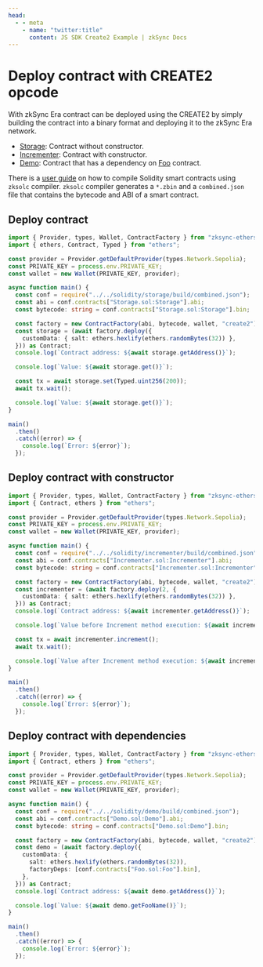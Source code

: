 ```yaml
---
head:
  - - meta
    - name: "twitter:title"
      content: JS SDK Create2 Example | zkSync Docs
---
```


# Deploy contract with CREATE2 opcode

With zkSync Era contract can be deployed using the CREATE2 by simply building the contract into a binary format and deploying it to the
zkSync Era network.

- [Storage](https://github.com/zksync-sdk/zksync2-examples/blob/main/solidity/storage/Storage.sol): Contract without constructor.
- [Incrementer](https://github.com/zksync-sdk/zksync2-examples/blob/main/solidity/incrementer/Incrementer.sol): Contract with constructor.
- [Demo](https://github.com/zksync-sdk/zksync2-examples/blob/main/solidity/demo/Demo.sol): Contract that has a dependency on
  [Foo](https://github.com/zksync-sdk/zksync2-examples/blob/main/solidity/demo/Foo.sol) contract.

There is a [user guide](https://github.com/zksync-sdk/zksync2-examples/blob/main/solidity/README.md) on how to compile Solidity smart contracts using `zksolc`
compiler. `zksolc` compiler generates a `*.zbin` and a `combined.json` file that contains the bytecode and ABI of a smart contract.

## Deploy contract

```ts
import { Provider, types, Wallet, ContractFactory } from "zksync-ethers";
import { ethers, Contract, Typed } from "ethers";

const provider = Provider.getDefaultProvider(types.Network.Sepolia);
const PRIVATE_KEY = process.env.PRIVATE_KEY;
const wallet = new Wallet(PRIVATE_KEY, provider);

async function main() {
  const conf = require("../../solidity/storage/build/combined.json");
  const abi = conf.contracts["Storage.sol:Storage"].abi;
  const bytecode: string = conf.contracts["Storage.sol:Storage"].bin;

  const factory = new ContractFactory(abi, bytecode, wallet, "create2");
  const storage = (await factory.deploy({
    customData: { salt: ethers.hexlify(ethers.randomBytes(32)) },
  })) as Contract;
  console.log(`Contract address: ${await storage.getAddress()}`);

  console.log(`Value: ${await storage.get()}`);

  const tx = await storage.set(Typed.uint256(200));
  await tx.wait();

  console.log(`Value: ${await storage.get()}`);
}

main()
  .then()
  .catch((error) => {
    console.log(`Error: ${error}`);
  });
```

## Deploy contract with constructor

```ts
import { Provider, types, Wallet, ContractFactory } from "zksync-ethers";
import { Contract, ethers } from "ethers";

const provider = Provider.getDefaultProvider(types.Network.Sepolia);
const PRIVATE_KEY = process.env.PRIVATE_KEY;
const wallet = new Wallet(PRIVATE_KEY, provider);

async function main() {
  const conf = require("../../solidity/incrementer/build/combined.json");
  const abi = conf.contracts["Incrementer.sol:Incrementer"].abi;
  const bytecode: string = conf.contracts["Incrementer.sol:Incrementer"].bin;

  const factory = new ContractFactory(abi, bytecode, wallet, "create2");
  const incrementer = (await factory.deploy(2, {
    customData: { salt: ethers.hexlify(ethers.randomBytes(32)) },
  })) as Contract;
  console.log(`Contract address: ${await incrementer.getAddress()}`);

  console.log(`Value before Increment method execution: ${await incrementer.get()}`);

  const tx = await incrementer.increment();
  await tx.wait();

  console.log(`Value after Increment method execution: ${await incrementer.get()}`);
}

main()
  .then()
  .catch((error) => {
    console.log(`Error: ${error}`);
  });
```

## Deploy contract with dependencies

```ts
import { Provider, types, Wallet, ContractFactory } from "zksync-ethers";
import { Contract, ethers } from "ethers";

const provider = Provider.getDefaultProvider(types.Network.Sepolia);
const PRIVATE_KEY = process.env.PRIVATE_KEY;
const wallet = new Wallet(PRIVATE_KEY, provider);

async function main() {
  const conf = require("../../solidity/demo/build/combined.json");
  const abi = conf.contracts["Demo.sol:Demo"].abi;
  const bytecode: string = conf.contracts["Demo.sol:Demo"].bin;

  const factory = new ContractFactory(abi, bytecode, wallet, "create2");
  const demo = (await factory.deploy({
    customData: {
      salt: ethers.hexlify(ethers.randomBytes(32)),
      factoryDeps: [conf.contracts["Foo.sol:Foo"].bin],
    },
  })) as Contract;
  console.log(`Contract address: ${await demo.getAddress()}`);

  console.log(`Value: ${await demo.getFooName()}`);
}

main()
  .then()
  .catch((error) => {
    console.log(`Error: ${error}`);
  });
```
